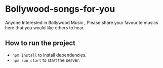 # Bollywood-songs-for-you

Anyone Interested in Bollywood Music , Please share your favourite musics here that you would like others to hear.

## How to run the project

- `npm install` to install dependencies.
- `npm run start` to start the server.
